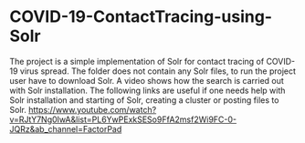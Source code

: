 # COVID-19-ContactTracing-using-Solr
The project is a simple implementation of Solr for contact tracing of COVID-19 virus spread.
The folder does not contain any Solr files, to run the project user have to download Solr. A video shows how the search is carried out with Solr installation.
The following links are useful if one needs help with Solr installation and starting of Solr, creating a cluster or posting files to Solr.
https://www.youtube.com/watch?v=RJtY7Ng0IwA&list=PL6YwPExkSESo9FfA2msf2Wi9FC-0-JQRz&ab_channel=FactorPad
